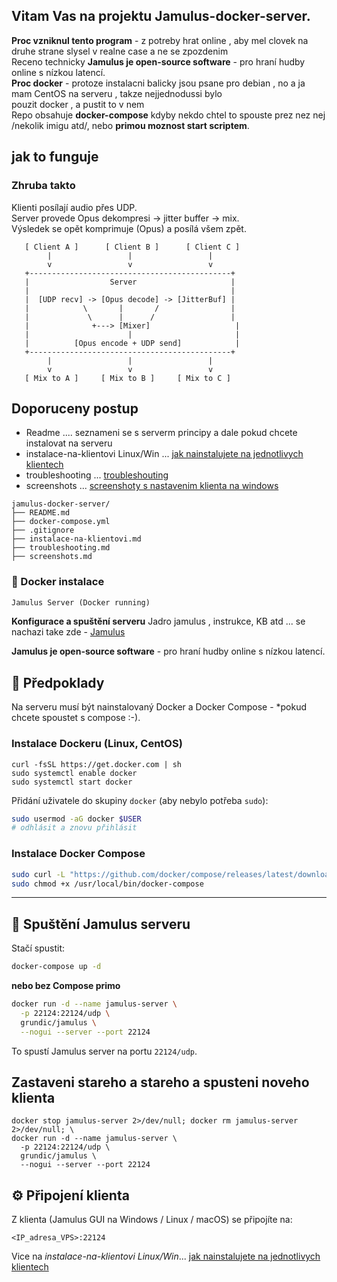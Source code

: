 
## Vitam Vas na projektu Jamulus-docker-server.  

**Proc vzniknul tento program** - z potreby hrat online , aby mel clovek na druhe strane slysel v realne case a ne se zpozdenim<br>
Receno technicky **Jamulus je open-source software** -  pro hraní hudby online s nízkou latencí.<br>
**Proc docker** - protoze instalacni balicky jsou psane pro debian , no a ja mam CentOS na serveru  , takze nejjednodussi bylo<br>
pouzit docker , a pustit to v nem <br>
Repo obsahuje **docker-compose** kdyby nekdo chtel to spouste prez nez nej /nekolik imigu atd/, nebo **primou moznost start scriptem**.<br>

## jak to  funguje 

### Zhruba takto <br>
Klienti posílají audio přes UDP.<br>
Server provede Opus dekompresi → jitter buffer → mix.<br>
Výsledek se opět komprimuje (Opus) a posílá všem zpět.<br>



```
   [ Client A ]      [ Client B ]      [ Client C ]
        |                 |                 |
        v                 v                 v
   +---------------------------------------------+
   |                  Server                     |
   |                                             |
   |  [UDP recv] -> [Opus decode] -> [JitterBuf] |
   |            \       |       /                |
   |             \      |      /                 |
   |              +---> [Mixer]                   |
   |                      |                       |
   |          [Opus encode + UDP send]            |
   +---------------------------------------------+
        |                 |                 |
        v                 v                 v
   [ Mix to A ]     [ Mix to B ]     [ Mix to C ]
```


## Doporuceny postup 


* Readme .... seznameni se s serverm principy a dale pokud chcete instalovat na serveru  <br>
* instalace-na-klientovi Linux/Win ... [jak nainstalujete na jednotlivych klientech](https://github.com/PajaspaceNet/jamulus-docker-server/blob/main/instalace-na-klientovi.md)<br> 
*  troubleshooting ... [troubleshouting](https://github.com/PajaspaceNet/jamulus-docker-server/blob/main/troubleshooting.md)<br>
* screenshots ... [screenshoty s nastavenim klienta na windows](https://github.com/PajaspaceNet/jamulus-docker-server/blob/main/screenshots.md)

```
jamulus-docker-server/
├── README.md
├── docker-compose.yml
├── .gitignore
├── instalace-na-klientovi.md
├── troubleshooting.md
├── screenshots.md
```





### 📄  Docker instalace

```markdown
Jamulus Server (Docker running)
```
**Konfigurace a  spuštění serveru**
Jadro jamulus , instrukce, KB  atd ... se nachazi take zde  - [Jamulus](https://jamulus.io) 

**Jamulus je open-source software** -  pro hraní hudby online s nízkou latencí.



## 🔧 Předpoklady

Na serveru musí být nainstalovaný Docker a Docker Compose - *pokud chcete spoustet s compose :-).

### Instalace Dockeru (Linux, CentOS)

```
curl -fsSL https://get.docker.com | sh
sudo systemctl enable docker
sudo systemctl start docker
````

Přidání uživatele do skupiny `docker` (aby nebylo potřeba `sudo`):

```bash
sudo usermod -aG docker $USER
# odhlásit a znovu přihlásit
```

### Instalace Docker Compose

```bash
sudo curl -L "https://github.com/docker/compose/releases/latest/download/docker-compose-$(uname -s)-$(uname -m)" -o /usr/local/bin/docker-compose
sudo chmod +x /usr/local/bin/docker-compose
```

---

## 🚀 Spuštění Jamulus serveru

Stačí spustit:

```bash
docker-compose up -d
```

**nebo bez Compose primo** 

```bash
docker run -d --name jamulus-server \
  -p 22124:22124/udp \
  grundic/jamulus \
  --nogui --server --port 22124
```

To spustí Jamulus server na portu `22124/udp`.


## Zastaveni stareho a stareho a spusteni noveho klienta 

```
docker stop jamulus-server 2>/dev/null; docker rm jamulus-server 2>/dev/null; \
docker run -d --name jamulus-server \
  -p 22124:22124/udp \
  grundic/jamulus \
  --nogui --server --port 22124
```



## ⚙️ Připojení klienta

Z klienta (Jamulus GUI na Windows / Linux / macOS) se připojíte na:

```
<IP_adresa_VPS>:22124
```

Vice na *instalace-na-klientovi Linux/Win*... [jak nainstalujete na jednotlivych klientech](https://github.com/PajaspaceNet/jamulus-docker-server/blob/main/instalace-na-klientovi.md)<br> 





